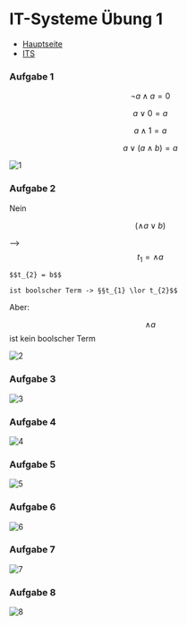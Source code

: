 <script src="https://cdn.mathjax.org/mathjax/latest/MathJax.js?config=TeX-AMS-MML_HTMLorMML" type="text/javascript"></script>

# IT-Systeme Übung 1

- [Hauptseite](https://ge-kempten.github.io)
- [ITS](https://ge-kempten.github.io/1/it-systeme/)

### Aufgabe 1

$$\lnot a \land a = 0$$

$$a \lor 0 = a$$

$$a \land 1 = a$$

$$a \lor (a \land b) = a$$

![1](https://puu.sh/t4WnA/85861a5511.png)

### Aufgabe 2

Nein

$$(\land a \lor b)$$

--> $$t_{1} = \land a$$

    $$t_{2} = b$$

    ist boolscher Term -> §§t_{1} \lor t_{2}$$


Aber:

$$\land a$$ ist kein boolscher Term

![2](https://puu.sh/t4Wow/249f357b3d.png)

### Aufgabe 3

![3](https://puu.sh/t4WqE/246df63260.png)

### Aufgabe 4

![4](https://puu.sh/t4Wsp/c636f1719f.png)

### Aufgabe 5

![5](https://puu.sh/t4WsT/0a03d2cbbe.png)

### Aufgabe 6

![6](https://puu.sh/t4WkT/563c42108e.png)

### Aufgabe 7

![7](https://puu.sh/t4Wkk/05ffeaac1a.png)

### Aufgabe 8

![8](https://puu.sh/t4y8x/349b4f1d27.png)
